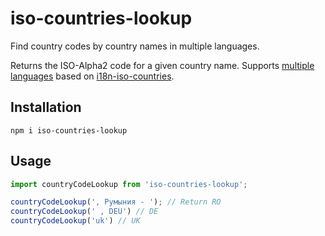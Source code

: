 # iso-countries-lookup

Find country codes by country names in multiple languages.

Returns the ISO-Alpha2 code for a given country name. Supports [multiple languages](https://www.npmjs.com/package/i18n-iso-countries#supported-languages-iso-639-1) based on [i18n-iso-countries](https://github.com/michaelwittig/node-i18n-iso-countries).  

## Installation

```
npm i iso-countries-lookup
```

## Usage

```javascript
import countryCodeLookup from 'iso-countries-lookup';

countryCodeLookup(', Румыния - '); // Return RO
countryCodeLookup(' , DEU') // DE
countryCodeLookup('uk') // UK

```
